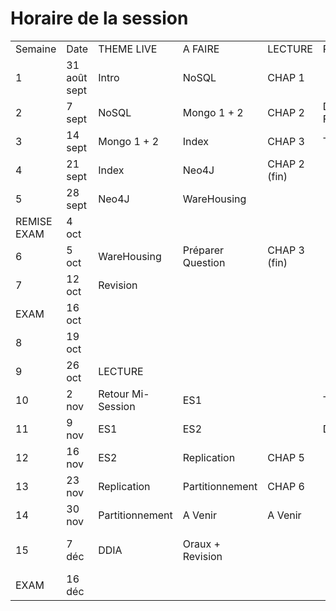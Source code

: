 # Horaire de la session

|   |   |   |   |   |   |   |
|---|---|---|---|---|---|---|
| Semaine	| Date	| THEME  LIVE	| A FAIRE	| LECTURE	| PRÉSENTATION	| REMISE |
 1 |	31 août sept 	| Intro		|NoSQL	|	CHAP 1			|
 2 |	7 sept	|	NoSQL	|	Mongo 1 + 2		|CHAP 2		|D1 + FORMATIVE	
 3 |	14 sept		|	Mongo 1 + 2	|	Index		|CHAP 3	|	TP1	|	FIN ÉQUIPE
 4 |	21 sept		|	Index	|	Neo4J		|CHAP 2 (fin)		|	|	D1
 5 |	28 sept		|	Neo4J		|WareHousing		|	|	|		TP1
 REMISE EXAM	| 4 oct	|					
 6 |	5 oct	|	WareHousing |	Préparer Question	| CHAP 3 (fin)	||	FORMATIVE
 7 |	12 oct	|	Revision				
 EXAM | 	16 oct			|			
 8 | 	19 oct		|				
 9 | 	26 oct 		|LECTURE			
 10 |	2 nov	| Retour Mi-Session	 |	ES1	| 	| TP 3 | 
 11 |	9 nov	| ES1	 |	ES2	| 	| Devoir 3 | 
 12 |	16 nov	| ES2	 |	Replication	| CHAP 5	|  | 
 13 |	23 nov	| Replication	 |	Partitionnement	| CHAP 6	|  | D3
 14 |	30 nov 	| Partitionnement	 |	A Venir	| A Venir |  | 
 15 |	7 déc	| DDIA |	Oraux + Revision | |  | TP 3 (4035) / Oral (7035)
 EXAM  |	16 déc	| |                   | |  | TP 3 (7035)